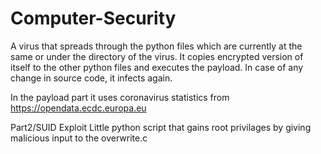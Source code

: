 # Computer-Security
A virus that spreads through the python files which are currently at the same or under the directory of the virus. It copies encrypted version of itself to the other python files and executes the payload. In case of any change in source code, it infects again.

In the payload part it uses coronavirus statistics from https://opendata.ecdc.europa.eu

Part2/SUID Exploit
Little python script that gains root privilages by giving malicious input to the overwrite.c
